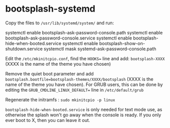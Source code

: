 # bootsplash-systemd

Copy the files to `/usr/lib/systemd/system/` and run:

  systemctl enable bootsplash-ask-password-console.path
  systemctl enable bootsplash-ask-password-console.service
  systemctl enable bootsplash-hide-when-booted.service
  systemctl enable bootsplash-show-on-shutdown.service
  systemctl mask systemd-ask-password-console.path

Edit the `/etc/mkinitcpio.conf`, find the `HOOKS=` line and add: `bootsplash-XXXX` (XXXX is the name of the theme you have chosen)

Remove the quiet boot parameter and add `bootsplash.bootfile=bootsplash-themes/XXXX/bootsplash` (XXXX is the name of the theme you have chosen). For GRUB users, this can be done by editing the `GRUB_CMDLINE_LINUX_DEFAULT=` line in `/etc/default/grub`

Regenerate the initramfs : `sudo mkinitcpio -p linux`

`bootsplash-hide-when-booted.service` is  only needed for text mode use, as otherwise the splash won't go away when the console is ready. If you only ever boot to X, then you can leave it out.